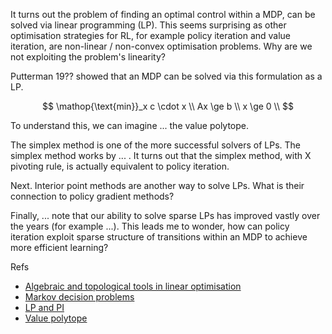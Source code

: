 It turns out the problem of finding an optimal control within a MDP, can be solved via linear programming (LP). This seems surprising as other optimisation strategies for RL, for example policy iteration and value iteration, are non-linear / non-convex optimisation problems. Why are we not exploiting the problem's linearity?

Putterman 19?? showed that an MDP can be solved via this formulation as a LP.

$$
\mathop{\text{min}}_x c \cdot x \\
Ax \ge b \\
x \ge 0 \\
$$

To understand this, we can imagine ... the value polytope.

The simplex method is one of the more successful solvers of LPs. The simplex method works by ... . 
It turns out that the simplex method, with X pivoting rule, is actually equivalent to policy iteration.

Next. Interior point methods are another way to solve LPs. What is their connection to policy gradient methods?

Finally, ... note that our ability to solve sparse LPs has improved vastly over the years (for example ...). This leads me to wonder, how can policy iteration exploit sparse structure of transitions within an MDP to achieve more efficient learning?

Refs

- [Algebraic and topological tools in linear optimisation](http://www.ams.org/journals/notices/201907/rnoti-p1023.pdf)
- [Markov decision problems]()
- [LP and PI]()
- [Value polytope]()
